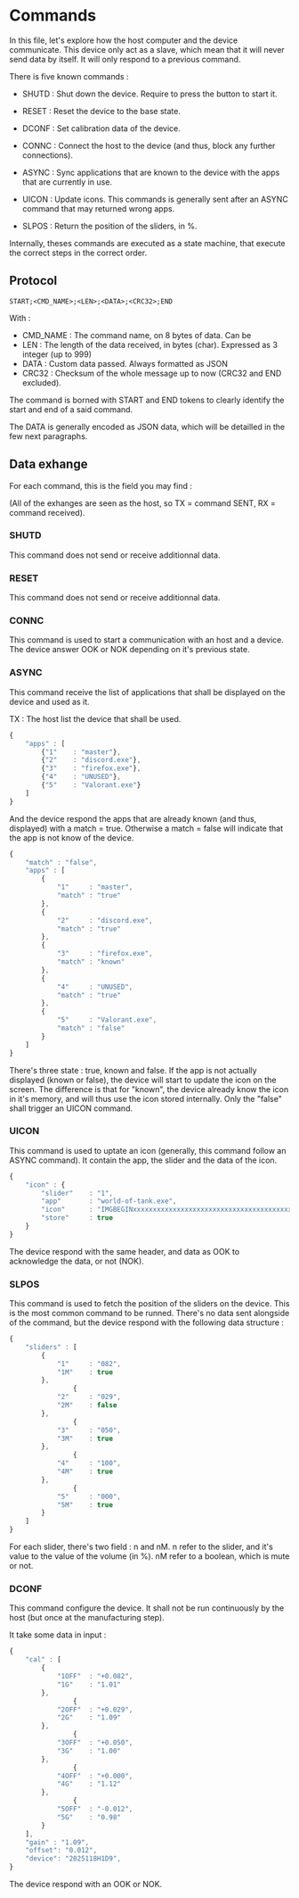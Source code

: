 # Commands

In this file, let's explore how the host computer and the device communicate.
This device only act as a slave, which mean that it will never send data by itself. It will only respond to a previous command.

There is five known commands :

- SHUTD : Shut down the device. Require to press the button to start it.
- RESET : Reset the device to the base state.
- DCONF : Set calibration data of the device.
- CONNC : Connect the host to the device (and thus, block any further connections).

- ASYNC : Sync applications that are known to the device with the apps that are currently in use.
- UICON : Update icons. This commands is generally sent after an ASYNC command that may returned wrong apps.
- SLPOS : Return the position of the sliders, in %.

Internally, theses commands are executed as a state machine, that execute the correct steps in the correct order.

## Protocol

```
START;<CMD_NAME>;<LEN>;<DATA>;<CRC32>;END
```

With :

- CMD_NAME : The command name, on 8 bytes of data. Can be
- LEN : The length of the data received, in bytes (char). Expressed as 3 integer (up to 999)
- DATA : Custom data passed. Always formatted as JSON
- CRC32 : Checksum of the whole message up to now (CRC32 and END excluded).

The command is borned with START and END tokens to clearly identify the
start and end of a said command.

The DATA is generally encoded as JSON data, which will be detailled in the few next paragraphs.

## Data exhange

For each command, this is the field you may find :

(All of the exhanges are seen as the host, so TX = command SENT, RX = command received).

### SHUTD

This command does not send or receive additionnal data.

### RESET

This command does not send or receive additionnal data.

### CONNC

This command is used to start a communication with an host and a device.
The device answer OOK or NOK depending on it's previous state.

### ASYNC

This command receive the list of applications that shall be displayed on the device and used as it.

TX : The host list the device that shall be used.

```javascript
{
    "apps" : [
        {"1"    : "master"},
        {"2"    : "discord.exe"},
        {"3"    : "firefox.exe"},
        {"4"    : "UNUSED"},
        {"5"    : "Valorant.exe"}
    ]
}
```

And the device respond the apps that are already known (and thus, displayed) with a match = true.
Otherwise a match = false will indicate that the app is not know of the device.

```javascript
{
    "match" : "false",
    "apps" : [
        {
            "1"     : "master",
            "match" : "true"
        },
        {
            "2"     : "discord.exe",
            "match" : "true"
        },
        {
            "3"     : "firefox.exe",
            "match" : "known"
        },
        {
            "4"     : "UNUSED",
            "match" : "true"
        },
        {
            "5"     : "Valorant.exe",
            "match" : "false"
        }
    ]
}
```

There's three state : true, known and false. If the app is not actually displayed (known or false), the device will start
to update the icon on the screen. The difference is that for "known", the device already know the icon in it's memory, and will thus
use the icon stored internally. Only the "false" shall trigger an UICON command.

### UICON

This command is used to uptate an icon (generally, this command follow an ASYNC command). It contain the app, the slider and the data of the icon.

```javascript
{
    "icon" : {
        "slider"    : "1",
        "app"       : "world-of-tank.exe",
        "icon"      : "IMGBEGINxxxxxxxxxxxxxxxxxxxxxxxxxxxxxxxxxxxxxxxxxxxxxxxxxxxxxxxxxxxxxxxxxxxxxxxxxxxxxxxxxxxxxxxxxxxxxxxxxxxxxxxxxxxxxxxxxIMGEND!",
        "store"     : true
    }
}
```

The device respond with the same header, and data as OOK to acknowledge the data, or not (NOK).

### SLPOS

This command is used to fetch the position of the sliders on the device. This is the most common command to be runned. There's no data sent alongside
of the command, but the device respond with the following data structure :

```javascript
{
    "sliders" : [
        {
            "1"     : "082",
            "1M"    : true
        },
                {
            "2"     : "029",
            "2M"    : false
        },
                {
            "3"     : "050",
            "3M"    : true
        },
                {
            "4"     : "100",
            "4M"    : true
        },
                {
            "5"     : "000",
            "5M"    : true
        }
    ]
}
```

For each slider, there's two field : n and nM. n refer to the slider, and it's value to the value of the volume (in %). nM refer to a boolean, which is mute or not.

### DCONF

This command configure the device. It shall not be run continuously by the host (but once at the manufacturing step).

It take some data in input :

```javascript
{
    "cal" : [
        {
            "1OFF"  : "+0.082",
            "1G"    : "1.01"
        },
                {
            "2OFF"  : "+0.029",
            "2G"    : "1.09"
        },
                {
            "3OFF"  : "+0.050",
            "3G"    : "1.00"
        },
                {
            "4OFF"  : "+0.000",
            "4G"    : "1.12"
        },
                {
            "5OFF"  : "-0.012",
            "5G"    : "0.98"
        }
    ],
    "gain" : "1.09",
    "offset": "0.012",
    "device": "2025118H1D9",
}
```

The device respond with an OOK or NOK.
